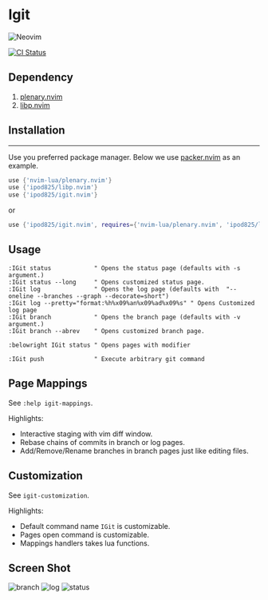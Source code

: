 Igit
=============
![Neovim](https://img.shields.io/badge/NeoVim-%2357A143.svg?&style=for-the-badge&logo=neovim&logoColor=white)

[![CI Status](https://github.com/ipod825/igit.nvim/workflows/CI/badge.svg?branch=main)](https://github.com/ipod825/igit.nvim/actions)

## Dependency
1. [plenary.nvim](https://github.com/nvim-lua/plenary.nvim)
2. [libp.nvim](https://github.com/ipod825/libp.nvim)

## Installation
------------

Use you preferred package manager. Below we use [packer.nvim](https://github.com/wbthomason/packer.nvim) as an example.

```lua
use {'nvim-lua/plenary.nvim'}
use {'ipod825/libp.nvim'}
use {'ipod825/igit.nvim'}
```
or

```lua
use {'ipod825/igit.nvim', requires={'nvim-lua/plenary.nvim', 'ipod825/libp.nvim'}}
```

## Usage
```vim
:IGit status            " Opens the status page (defaults with -s argument.)
:IGit status --long     " Opens customized status page. 
:IGit log               " Opens the log page (defaults with  "--oneline --branches --graph --decorate=short")
:IGit log --pretty="format:%h%x09%an%x09%ad%x09%s" " Opens Customized log page
:IGit branch            " Opens the branch page (defaults with -v argument.)
:IGit branch --abrev    " Opens customized branch page.

:belowright IGit status " Opens pages with modifier

:IGit push              " Execute arbitrary git command
```

## Page Mappings
See `:help igit-mappings`. 

Highlights:
- Interactive staging with vim diff window.
- Rebase chains of commits in branch or log pages.
- Add/Remove/Rename branches in branch pages just like editing files.

## Customization
See `igit-customization`.

Highlights:
- Default command name `IGit` is customizable.
- Pages open command is customizable.
- Mappings handlers takes lua functions.


## Screen Shot
![branch](https://raw.githubusercontent.com/ipod825/igit.nvim/main/screenshots/branch.png)
![log](https://raw.githubusercontent.com/ipod825/igit.nvim/main/screenshots/log.png)
![status](https://raw.githubusercontent.com/ipod825/igit.nvim/main/screenshots/status.png)
